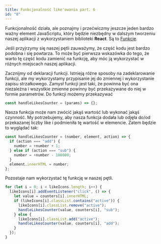 ```yaml
---
title: Funkcjonalność like'owania part. 6
id: "8"
---
```


Funkcjonalność działa, ale poznajmy i przećwiczmy jeszcze jeden bardzo ważny element JavaScriptu, który będzie niezbędny w dalszym tworzeniu naszej aplikacji z wykorzystaniem biblioteki **React**. Są to <a href="/glossary/funkcje/" target="_blank">Funkcje</a>.

Jeśli przyjrzymy się naszej pętli zauważymy, że część kodu jest bardzo podobna i się powtarza. To może być pierwsza wskazówka do tego, że warto tę część kodu zamienić na funkcję, aby móc ją wykorzystać w różnych miejscach naszej aplikacji.

Zacznijmy od deklaracji funkcji. Istnieją różne sposoby na zadeklarowanie funkcji, ale my wykorzystamy przypisanie jej do zmiennej i wykorzystanie zapisu strzałkowego.
Zamysł funkcji jest taki, że powinna być ona niezależna i wszystkie zmienne powinny być przekazywane do niej w formie parametrów.
Do funkcji możemy przekazywać

```js
const handleLikesCounter = (params) => {};
```

Nasza funkcja może nam zwócić jakąś wartość lub wykonać jakąś czynność. My potrzebujemy, aby nasza funkcja dodała lub odjęła do/od przekazanej liczby like i podmieniła tę wartość w elemencie. Zatem będzie to wyglądać tak:

```js
const handleLikesCounter = (number, element, action) => {
  if (action === "add") {
    number = +number + 1;
  } else if (action === "sub") {
    number = +number - 100000;
  }
  element.innerHTML = number;
};
```

Pozostaje nam wykorzystać tę funkcję w naszej pętli.

```js
for (let i = 0; i < likeIcons.length; i++) {
  likeIcons[i].addEventListener("click", () => {
    let value = counters[i].innerHTML;
    if (likeIcons[i].classList.contains("active")) {
      likeIcons[i].classList.remove("active");
      handleLikesCounter(value, counters[i], "sub");
    } else {
      likeIcons[i].classList.add("active");
      handleLikesCounter(value, counters[i], "add");
    }
  });
}
```
